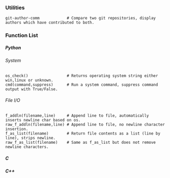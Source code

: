 ### Utilities

    git-author-comm            # Compare two git repositories, display authors which have contributed to both.


### Function List



##### Python

###### System

    os_check()                 # Returns operating system string either win,linux or unknown.
    cmd(command,suppress)      # Run a system command, suppress command output with True/False.


###### File I/O

    f_addln(filename,line)     # Append line to file, automatically inserts newline char based on os.
    raw_f_addln(filename,line) # Append line to file, no newline character insertion.
    f_as_list(filename)        # Return file contents as a list (line by line), strips newline.
    raw_f_as_list(filename)    # Same as f_as_list but does not remove newline characters.

##### C


##### C++

